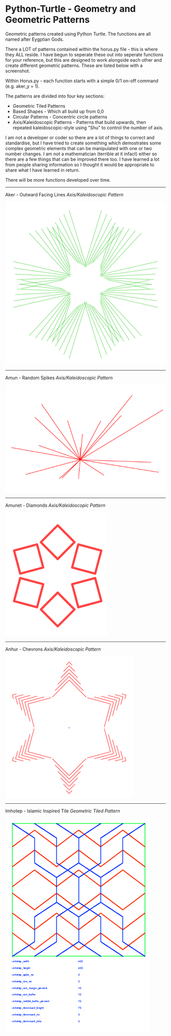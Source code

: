 # Python-Turtle - Geometry and Geometric Patterns

Geometric patterns created using Python Turtle. The functions are all named after Eygptian Gods.

There a LOT of patterns contained within the horus.py file - this is where they ALL reside. I have begun to seperate these out into seperate functions for your reference, but this are designed to work alongside each other and create different geometric patterns. These are listed below with a screenshot.

Within Horus.py - each function starts with a simple 0/1 on-off command (e.g. aker_y = 1).

The patterns are divided into four key sections:

 - Geometric Tiled Patterns
 - Based Shapes - Which all build up from 0,0
 - Circular Patterns - Concentric circle patterns
 - Axis/Kaleidoscopic Patterns - Patterns that build upwards, then repeated kaleidoscopic-style using "Shu" to control the number of axis. 

I am not a developer or coder so there are a lot of things to correct and standardise, but I have tried to create something which demostrates some complex geometric elements that can be manipulated with one or two number changes. I am not a mathematician (terrible at it infact) either so there are a few things that can be improved there too. I have learned a lot from people sharing information so I thought it would be appropriate to share what I have learned in return.

There will be more functions developed over time.

<hr>

Aker - Outward Facing Lines
<i>Axis/Kaleidoscopic Pattern</i>

<img src="https://raw.githubusercontent.com/osiris77/Python-Turtle---Geometry/master/screenshots/aker.png">

<hr>

Amun - Random Spikes
<i>Axis/Kaleidoscopic Pattern</i>

<img src="https://raw.githubusercontent.com/osiris77/Python-Turtle---Geometry/master/screenshots/amun.png">

<hr>

Amunet - Diamonds
<i>Axis/Kaleidoscopic Pattern</i>

<img src="https://raw.githubusercontent.com/osiris77/Python-Turtle---Geometry/master/screenshots/amunet.png">

<hr>

Anhur - Chevrons
<i>Axis/Kaleidoscopic Pattern</i>

<img src="https://github.com/osiris77/Python-Turtle---Geometry/blob/master/screenshots/anhur.png">

<hr>

Imhotep - Islamic Inspired Tile
<i>Geometric Tiled Pattern</i>

<img src="https://raw.githubusercontent.com/osiris77/Python-Turtle---Geometry/master/screenshots/imhotep.jpg">







